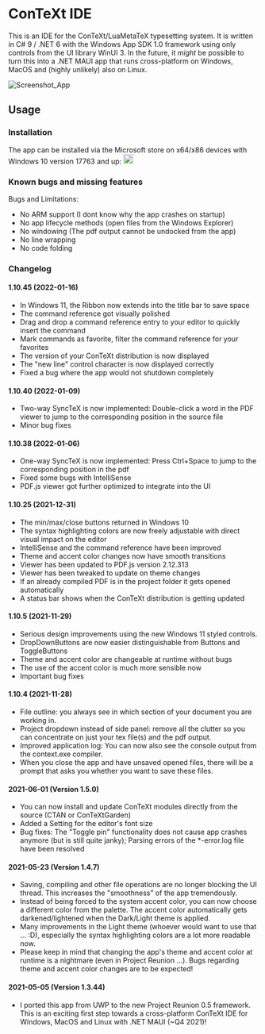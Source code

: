 # ConTeXt IDE
This is an IDE for the ConTeXt/LuaMetaTeX typesetting system. It is written in C# 9 / .NET 6 with the Windows App SDK 1.0 framework using only controls from the UI library WinUI 3. In the future, it *might* be possible to turn this into a .NET MAUI app that runs cross-platform on Windows, MacOS and (highly unlikely) also on Linux.

![Screenshot_App](https://raw.githubusercontent.com/WelterDevelopment/ConTeXt-IDE-WinUI/main/Scr_Editor.png)

## Usage

### Installation
The app can be installed via the Microsoft store on x64/x86 devices with Windows 10 version 17763 and up: <a href='https://www.microsoft.com/store/apps/9NN9Q389TTJR?cid=storebadge&ocid=badge'><img src='https://developer.microsoft.com/store/badges/images/English_get_L.png' alt='English badge' height=20 /></a>

### Known bugs and missing features
Bugs and Limitations:
- No ARM support (I dont know why the app crashes on startup)
- No app lifecycle methods (open files from the Windows Explorer)
- No windowing (The pdf output cannot be undocked from the app)
- No line wrapping
- No code folding

### Changelog

#### 1.10.45 (2022-01-16)
- In Windows 11, the Ribbon now extends into the title bar to save space
- The command reference got visually polished
- Drag and drop a command reference entry to your editor to quickly insert the command
- Mark commands as favorite, filter the command reference for your favorites
- The version of your ConTeXt distribution is now displayed
- The "new line" control character is now displayed correctly
- Fixed a bug where the app would not shutdown completely

#### 1.10.40 (2022-01-09)
- Two-way SyncTeX is now implemented: Double-click a word in the PDF viewer to jump to the corresponding position in the source file
- Minor bug fixes

#### 1.10.38 (2022-01-06)
- One-way SyncTeX is now implemented: Press Ctrl+Space to jump to the corresponding position in the pdf
- Fixed some bugs with IntelliSense
- PDF.js viewer got further optimized to integrate into the UI

#### 1.10.25 (2021-12-31)
- The min/max/close buttons returned in Windows 10
- The syntax highlighting colors are now freely adjustable with direct visual impact on the editor
- IntelliSense and the command reference have been improved
- Theme and accent color changes now have smooth transitions
- Viewer has been updated to PDF.js version 2.12.313
- Viewer has been tweaked to update on theme changes
- If an already compiled PDF is in the project folder it gets opened automatically
- A status bar shows when the ConTeXt distribution is getting updated

#### 1.10.5 (2021-11-29)
- Serious design improvements using the new Windows 11 styled controls.
- DropDownButtons are now easier distinguishable from Buttons and ToggleButtons
- Theme and accent color are changeable at runtime without bugs
- The use of the accent color is much more sensible now
- Important bug fixes

#### 1.10.4 (2021-11-28)
- File outline: you always see in which section of your document you are working in.
- Project dropdown instead of side panel: remove all the clutter so you can concentrate on just your tex file(s) and the pdf output.
- Improved application log: You can now also see the console output from the context.exe compiler.
- When you close the app and have unsaved opened files, there will be a prompt that asks you whether you want to save these files.

#### 2021-06-01 (Version 1.5.0)
- You can now install and update ConTeXt modules directly from the source (CTAN or ConTeXtGarden)
- Added a Setting for the editor's font size
- Bug fixes: The "Toggle pin" functionality does not cause app crashes anymore (but is still quite janky); Parsing errors of the *-error.log file have been resolved

#### 2021-05-23 (Version 1.4.7)
- Saving, compiling and other file operations are no longer blocking the UI thread. This increases the "smoothness" of the app tremendously.
- Instead of being forced to the system accent color, you can now choose a different color from the palette. The accent color automatically gets darkened/lightened when the Dark/Light theme is applied. 
- Many improvements in the Light theme (whoever would want to use that ... :D), especially the syntax highlighting colors are a lot more readable now.
- Please keep in mind that changing the app's theme and accent color at runtime is a nightmare (even in Project Reunion ...). Bugs regarding theme and accent color changes are to be expected!

#### 2021-05-05 (Version 1.3.44)
- I ported this app from UWP to the new Project Reunion 0.5 framework. This is an exciting first step towards a cross-platform ConTeXt IDE for Windows, MacOS and Linux with .NET MAUI (~Q4 2021)!